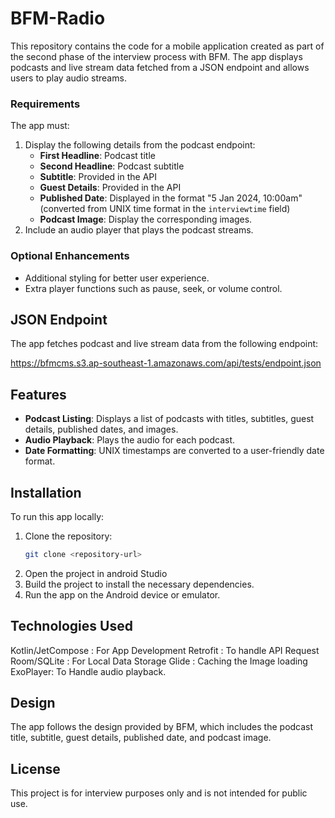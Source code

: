 # BFM-Radio

This repository contains the code for a mobile application created as part of the second phase of the interview process with BFM. The app displays podcasts and live stream data fetched from a JSON endpoint and allows users to play audio streams.


### Requirements

The app must:
1. Display the following details from the podcast endpoint:
   - **First Headline**: Podcast title
   - **Second Headline**: Podcast subtitle
   - **Subtitle**: Provided in the API
   - **Guest Details**: Provided in the API
   - **Published Date**: Displayed in the format "5 Jan 2024, 10:00am" (converted from UNIX time format in the `interviewtime` field)
   - **Podcast Image**: Display the corresponding images.
2. Include an audio player that plays the podcast streams.

### Optional Enhancements

- Additional styling for better user experience.
- Extra player functions such as pause, seek, or volume control.

## JSON Endpoint

The app fetches podcast and live stream data from the following endpoint:

https://bfmcms.s3.ap-southeast-1.amazonaws.com/api/tests/endpoint.json


## Features

- **Podcast Listing**: Displays a list of podcasts with titles, subtitles, guest details, published dates, and images.
- **Audio Playback**: Plays the audio for each podcast.
- **Date Formatting**: UNIX timestamps are converted to a user-friendly date format.

## Installation

To run this app locally:

1. Clone the repository:
   ```bash
   git clone <repository-url>

2. Open the project in android Studio
3. Build the project to install the necessary dependencies.
4. Run the app on the Android device or emulator.

## Technologies Used 

Kotlin/JetCompose : For App Development
Retrofit : To handle API Request
Room/SQLite : For Local Data Storage
Glide : Caching the Image loading 
ExoPlayer: To Handle audio playback.

## Design

The app follows the design provided by BFM, which includes the podcast title, subtitle, guest details, published date, and podcast image.

## License

This project is for interview purposes only and is not intended for public use.

